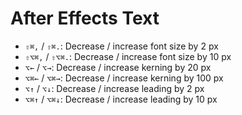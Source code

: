 # After Effects Text

- `⇧⌘,` / `⇧⌘.`: Decrease / increase font size by 2 px
- `⇧⌥⌘,` / `⇧⌥⌘.`: Decrease / increase font size by 10 px
- `⌥←` / `⌥→`: Decrease / increase kerning by 20 px
- `⌥⌘←` / `⌥⌘→`: Decrease / increase kerning by 100 px
- `⌥↑` / `⌥↓`: Decrease / increase leading by 2 px
- `⌥⌘↑` / `⌥⌘↓`: Decrease / increase leading by 10 px

